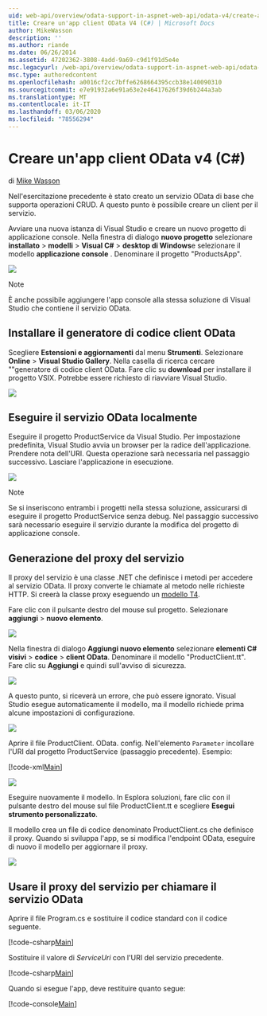 ```yaml
---
uid: web-api/overview/odata-support-in-aspnet-web-api/odata-v4/create-an-odata-v4-client-app
title: Creare un'app client OData V4 (C#) | Microsoft Docs
author: MikeWasson
description: ''
ms.author: riande
ms.date: 06/26/2014
ms.assetid: 47202362-3808-4add-9a69-c9d1f91d5e4e
msc.legacyurl: /web-api/overview/odata-support-in-aspnet-web-api/odata-v4/create-an-odata-v4-client-app
msc.type: authoredcontent
ms.openlocfilehash: a0016cf2cc7bffe6268664395ccb38e140090310
ms.sourcegitcommit: e7e91932a6e91a63e2e46417626f39d6b244a3ab
ms.translationtype: MT
ms.contentlocale: it-IT
ms.lasthandoff: 03/06/2020
ms.locfileid: "78556294"
---
```

# <a name="create-an-odata-v4-client-app-c"></a>Creare un'app client OData v4 (C#)

di [Mike Wasson](https://github.com/MikeWasson)

Nell'esercitazione precedente è stato creato un servizio OData di base che supporta operazioni CRUD. A questo punto è possibile creare un client per il servizio.

Avviare una nuova istanza di Visual Studio e creare un nuovo progetto di applicazione console. Nella finestra di dialogo **nuovo progetto** selezionare **installato** &gt; **modelli** &gt; **Visual C#**  &gt; **desktop di Windows**e selezionare il modello **applicazione console** . Denominare il progetto &quot;ProductsApp&quot;.

![](create-an-odata-v4-client-app/_static/image1.png)

> [!NOTE]
> È anche possibile aggiungere l'app console alla stessa soluzione di Visual Studio che contiene il servizio OData.

## <a name="install-the-odata-client-code-generator"></a>Installare il generatore di codice client OData

Scegliere **Estensioni e aggiornamenti** dal menu **Strumenti**. Selezionare **Online** &gt; **Visual Studio Gallery**. Nella casella di ricerca cercare &quot;&quot;generatore di codice client OData. Fare clic su **download** per installare il progetto VSIX. Potrebbe essere richiesto di riavviare Visual Studio.

[![](create-an-odata-v4-client-app/_static/image3.png)](create-an-odata-v4-client-app/_static/image2.png)

## <a name="run-the-odata-service-locally"></a>Eseguire il servizio OData localmente

Eseguire il progetto ProductService da Visual Studio. Per impostazione predefinita, Visual Studio avvia un browser per la radice dell'applicazione. Prendere nota dell'URI. Questa operazione sarà necessaria nel passaggio successivo. Lasciare l'applicazione in esecuzione.

![](create-an-odata-v4-client-app/_static/image4.png)

> [!NOTE]
> Se si inseriscono entrambi i progetti nella stessa soluzione, assicurarsi di eseguire il progetto ProductService senza debug. Nel passaggio successivo sarà necessario eseguire il servizio durante la modifica del progetto di applicazione console.

## <a name="generate-the-service-proxy"></a>Generazione del proxy del servizio

Il proxy del servizio è una classe .NET che definisce i metodi per accedere al servizio OData. Il proxy converte le chiamate al metodo nelle richieste HTTP. Si creerà la classe proxy eseguendo un [modello T4](https://msdn.microsoft.com/library/bb126445.aspx).

Fare clic con il pulsante destro del mouse sul progetto. Selezionare **aggiungi** &gt; **nuovo elemento**.

![](create-an-odata-v4-client-app/_static/image5.png)

Nella finestra di dialogo **Aggiungi nuovo elemento** selezionare **elementi C# visivi** &gt; **codice** &gt; **client OData**. Denominare il modello &quot;ProductClient.tt&quot;. Fare clic su **Aggiungi** e quindi sull'avviso di sicurezza.

[![](create-an-odata-v4-client-app/_static/image7.png)](create-an-odata-v4-client-app/_static/image6.png)

A questo punto, si riceverà un errore, che può essere ignorato. Visual Studio esegue automaticamente il modello, ma il modello richiede prima alcune impostazioni di configurazione.

[![](create-an-odata-v4-client-app/_static/image9.png)](create-an-odata-v4-client-app/_static/image8.png)

Aprire il file ProductClient. OData. config. Nell'elemento `Parameter` incollare l'URI dal progetto ProductService (passaggio precedente). Esempio:

[!code-xml[Main](create-an-odata-v4-client-app/samples/sample1.xml)]

[![](create-an-odata-v4-client-app/_static/image11.png)](create-an-odata-v4-client-app/_static/image10.png)

Eseguire nuovamente il modello. In Esplora soluzioni, fare clic con il pulsante destro del mouse sul file ProductClient.tt e scegliere **Esegui strumento personalizzato**.

Il modello crea un file di codice denominato ProductClient.cs che definisce il proxy. Quando si sviluppa l'app, se si modifica l'endpoint OData, eseguire di nuovo il modello per aggiornare il proxy.

![](create-an-odata-v4-client-app/_static/image12.png)

## <a name="use-the-service-proxy-to-call-the-odata-service"></a>Usare il proxy del servizio per chiamare il servizio OData

Aprire il file Program.cs e sostituire il codice standard con il codice seguente.

[!code-csharp[Main](create-an-odata-v4-client-app/samples/sample2.cs)]

Sostituire il valore di *ServiceUri* con l'URI del servizio precedente.

[!code-csharp[Main](create-an-odata-v4-client-app/samples/sample3.cs)]

Quando si esegue l'app, deve restituire quanto segue:

[!code-console[Main](create-an-odata-v4-client-app/samples/sample4.cmd)]
